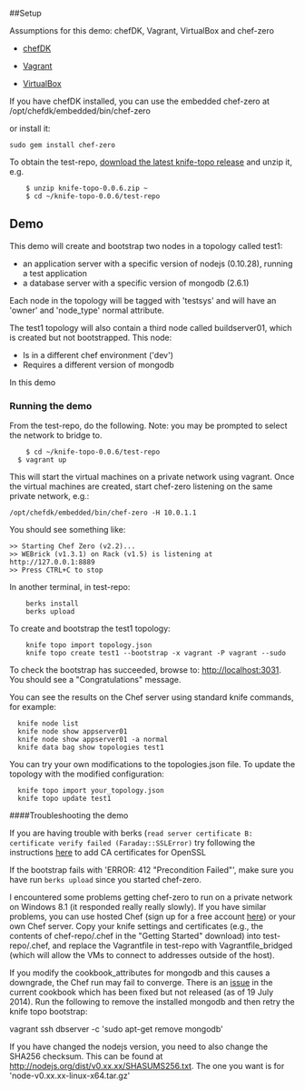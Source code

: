 ##Setup

Assumptions for this demo: chefDK, Vagrant, VirtualBox and chef-zero

* [chefDK](http://www.getchef.com/downloads/chef-dk/)

* [Vagrant](https://www.vagrantup.com/downloads.html)

* [VirtualBox](https://www.virtualbox.org/wiki/Downloads)

If you have chefDK installed, you can use the embedded chef-zero  at 
/opt/chefdk/embedded/bin/chef-zero

or install it:

	sudo gem install chef-zero


To obtain the test-repo, [download the latest knife-topo release](releases/latest)
and unzip it, e.g.

```
	$ unzip knife-topo-0.0.6.zip ~
	$ cd ~/knife-topo-0.0.6/test-repo
```


## Demo 

This demo will create and bootstrap two nodes in a topology called test1:

* an application server with a specific version of nodejs (0.10.28), running
a test application
* a database server with a specific version of  mongodb (2.6.1)

Each node in the topology will be tagged with 'testsys' and will 
have an 'owner' and 'node_type' normal attribute.
 
The test1 topology will also contain a third node called buildserver01, 
which is created but not bootstrapped. This node:

* Is in a different chef environment ('dev')
* Requires a different version of mongodb
 
In this demo

### Running the demo

From the test-repo, do the following.  Note: you may be prompted to 
select the network to bridge to.

```
	$ cd ~/knife-topo-0.0.6/test-repo
  $	vagrant up 
```

This will start the virtual machines on a 
private network using vagrant. Once the virtual machines are created, 
start chef-zero listening on the same private network, e.g.:

	/opt/chefdk/embedded/bin/chef-zero -H 10.0.1.1
  
You should see something like:

```
>> Starting Chef Zero (v2.2)...
>> WEBrick (v1.3.1) on Rack (v1.5) is listening at http://127.0.0.1:8889
>> Press CTRL+C to stop
```

In another terminal, in test-repo:

```
	berks install
	berks upload
```

To create and bootstrap the test1 topology:

```
	knife topo import topology.json
	knife topo create test1 --bootstrap -x vagrant -P vagrant --sudo
```

To check the bootstrap has succeeded, browse to: 
[http://localhost:3031](http://localhost:3031).
You should see a "Congratulations" message.

You can see the results on the Chef server
using standard knife commands, for example:

```
  knife node list
  knife node show appserver01
  knife node show appserver01 -a normal
  knife data bag show topologies test1
```
  
You can try your own modifications to the topologies.json file. To
update the topology with the modified configuration:

```
  knife topo import your_topology.json
  knife topo update test1
```  


####Troubleshooting the demo

If you are having trouble with berks (`read server certificate B: 
certificate verify failed (Faraday::SSLError)`
try following the instructions 
[here](https://gist.github.com/fnichol/867550#the-manual-way-boring) 
to add CA certificates for OpenSSL

If the bootstrap fails with 'ERROR: 412 "Precondition Failed"', make sure
you have run `berks upload` since you started chef-zero.

I encountered some problems getting chef-zero to run on a private network
on Windows 8.1 (it responded really really slowly). 
If you have similar problems, you can use hosted Chef
(sign up for a free account [here](https://manage.opscode.com/signup))
or your own Chef server. Copy your knife settings and certificates (e.g.,
the contents of chef-repo/.chef in the "Getting Started" download) into
test-repo/.chef, and replace the Vagrantfile in test-repo with 
Vagrantfile_bridged (which will allow the VMs to connect to addresses 
outside of the host).

If you modify the cookbook_attributes for mongodb and this causes
a downgrade, the Chef run may fail to converge. 
There is an [issue](https://github.com/edelight/chef-mongodb/pull/305) 
in the current cookbook which has been fixed but
not released (as of 19 July 2014). Run the following to remove the
installed mongodb and then retry the knife topo bootstrap:

  vagrant ssh dbserver -c 'sudo apt-get remove mongodb'

If you have changed the nodejs version, you need to also change the
SHA256 checksum. This can be found at
http://nodejs.org/dist/v0.xx.xx/SHASUMS256.txt. The one you want is
for 'node-v0.xx.xx-linux-x64.tar.gz'
